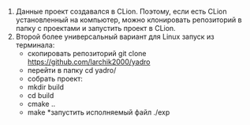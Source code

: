 1. Данные проект создавался в CLion. Поэтому, если есть CLion установленный на компьютер, можно клонировать репозиторий в папку с проектами и запустить проект в CLion.
2. Второй более универсальный вариант для Linux запуск из терминала:
   * скопировать репозиторий git clone https://github.com/larchik2000/yadro
   * перейти в папку cd yadro/
   * собрать проект:
   + mkdir build
   + cd build
   + cmake ..
   + make
  *запустить исполняемый файл ./exp
